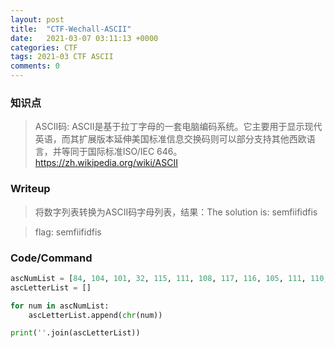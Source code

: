 ```yaml
---
layout: post
title:  "CTF-Wechall-ASCII"
date:   2021-03-07 03:11:13 +0000
categories: CTF
tags: 2021-03 CTF ASCII
comments: 0
---
```

### 知识点
> ASCII码: ASCII是基于拉丁字母的一套电脑编码系统。它主要用于显示现代英语，而其扩展版本延伸美国标准信息交换码则可以部分支持其他西欧语言，并等同于国际标准ISO/IEC 646。
<a>https://zh.wikipedia.org/wiki/ASCII</a>

### Writeup
> 将数字列表转换为ASCII码字母列表，结果：The solution is: semfiifidfis

> flag: semfiifidfis
### Code/Command
```python
ascNumList = [84, 104, 101, 32, 115, 111, 108, 117, 116, 105, 111, 110, 32, 105, 115, 58, 32, 115, 101, 109, 102, 105, 105, 102, 105, 100, 102, 105, 115]
ascLetterList = []

for num in ascNumList:
    ascLetterList.append(chr(num))

print(''.join(ascLetterList))
```